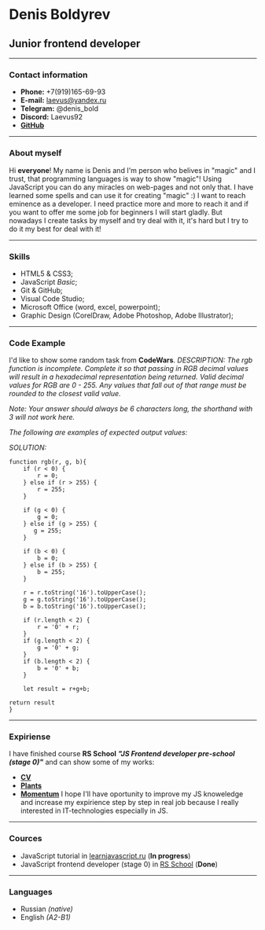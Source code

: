 # **Denis Boldyrev**

## Junior frontend developer
********
### **Contact information**

* **Phone:** +7(919)165-69-93
* **E-mail:** laevus@yandex.ru
* **Telegram:** @denis_bold
* **Discord:** Laevus92
* **[GitHub](https://github.com/Laevus92)**
********
### **About myself**
Hi **everyone**! My name is Denis and I'm person who belives in "magic" and I trust, that programming languages is way to show "magic"! Using JavaScript you can do any miracles on web-pages and not only that.
I have learned some spells and can use it for creating "magic" :)
I want to reach eminence as a developer. I need practice more and more to reach it and if you want to offer me some job for beginners I will start gladly.
But nowadays  I create tasks by myself and try deal with it, it's hard but I try to do it my best for deal with it!
********
### **Skills**
* HTML5 & CSS3;
* JavaScript *Basic*;
* Git & GitHub;
* Visual Code Studio;
* Microsoft Office (word, excel, powerpoint);
* Graphic Design (CorelDraw, Adobe Photoshop, Adobe Illustrator);
********
### **Code Example**
I'd like to show some random task from **CodeWars**.
*DESCRIPTION:*
*The rgb function is incomplete. Complete it so that passing in RGB decimal values will result in a hexadecimal representation being returned. Valid decimal values for RGB are 0 - 255. Any values that fall out of that range must be rounded to the closest valid value.*

*Note: Your answer should always be 6 characters long, the shorthand with 3 will not work here.*

*The following are examples of expected output values:*

*SOLUTION:*
```
function rgb(r, g, b){
    if (r < 0) {
        r = 0;
    } else if (r > 255) {
        r = 255;
    }
    
    if (g < 0) {
        g = 0;
    } else if (g > 255) {
       g = 255;
    }
    
    if (b < 0) {
        b = 0;
    } else if (b > 255) {
        b = 255;
    }
    
    r = r.toString('16').toUpperCase();
    g = g.toString('16').toUpperCase();
    b = b.toString('16').toUpperCase();
    
    if (r.length < 2) {
        r = '0' + r;
    }
    if (g.length < 2) {
        g = '0' + g;
    }
    if (b.length < 2) {
        b = '0' + b;
    }
    
    let result = r+g+b;
 
return result
}
```
*********

### **Expiriense**
I have finished course **RS School** ***"JS Frontend developer pre-school (stage 0)"*** and can show some of my works:
* **[CV](https://laevus92.github.io/rsschool-cv-stage-0-/)**
* **[Plants](https://laevus92.github.io/rsschool-cv-stage-0-/plants/)**
* **[Momentum](https://laevus92-momentum.netlify.app/)**
I hope I'll have oportunity to improve my JS knoweledge and increase my expirience step by step in real job because I really interested in IT-technologies especially in JS.
*********

### **Cources**
* JavaScript tutorial in [learnjavascript.ru](https://learnjavascript.ru) (**In progress**)
* JavaScript frontend developer (stage 0) in [RS School](https://rs.school/) (**Done**)
*********

### **Languages**
 * Russian *(native)*
 * English *(A2-B1)*

